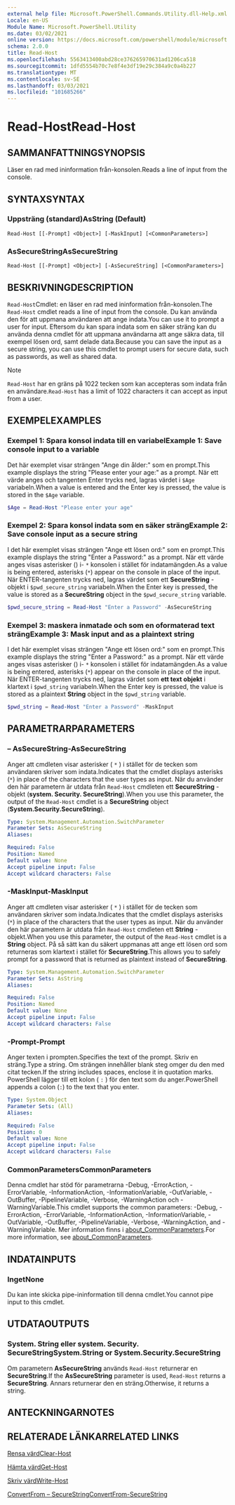 ```yaml
---
external help file: Microsoft.PowerShell.Commands.Utility.dll-Help.xml
Locale: en-US
Module Name: Microsoft.PowerShell.Utility
ms.date: 03/02/2021
online version: https://docs.microsoft.com/powershell/module/microsoft.powershell.utility/read-host?view=powershell-7.2&WT.mc_id=ps-gethelp
schema: 2.0.0
title: Read-Host
ms.openlocfilehash: 5563413400abd28ce376265970631ad1206ca518
ms.sourcegitcommit: 1dfd5554b70c7e8f4e3df19e29c384a9c0a4b227
ms.translationtype: MT
ms.contentlocale: sv-SE
ms.lasthandoff: 03/03/2021
ms.locfileid: "101685266"
---
```

# <span data-ttu-id="c2037-102">Read-Host</span><span class="sxs-lookup"><span data-stu-id="c2037-102">Read-Host</span></span>

## <span data-ttu-id="c2037-103">SAMMANFATTNING</span><span class="sxs-lookup"><span data-stu-id="c2037-103">SYNOPSIS</span></span>
<span data-ttu-id="c2037-104">Läser en rad med ininformation från-konsolen.</span><span class="sxs-lookup"><span data-stu-id="c2037-104">Reads a line of input from the console.</span></span>

## <span data-ttu-id="c2037-105">SYNTAX</span><span class="sxs-lookup"><span data-stu-id="c2037-105">SYNTAX</span></span>

### <span data-ttu-id="c2037-106">Uppsträng (standard)</span><span class="sxs-lookup"><span data-stu-id="c2037-106">AsString (Default)</span></span>

```
Read-Host [[-Prompt] <Object>] [-MaskInput] [<CommonParameters>]
```

### <span data-ttu-id="c2037-107">AsSecureString</span><span class="sxs-lookup"><span data-stu-id="c2037-107">AsSecureString</span></span>

```
Read-Host [[-Prompt] <Object>] [-AsSecureString] [<CommonParameters>]
```

## <span data-ttu-id="c2037-108">BESKRIVNING</span><span class="sxs-lookup"><span data-stu-id="c2037-108">DESCRIPTION</span></span>

<span data-ttu-id="c2037-109">`Read-Host`Cmdlet: en läser en rad med ininformation från-konsolen.</span><span class="sxs-lookup"><span data-stu-id="c2037-109">The `Read-Host` cmdlet reads a line of input from the console.</span></span> <span data-ttu-id="c2037-110">Du kan använda den för att uppmana användaren att ange indata.</span><span class="sxs-lookup"><span data-stu-id="c2037-110">You can use it to prompt a user for input.</span></span> <span data-ttu-id="c2037-111">Eftersom du kan spara indata som en säker sträng kan du använda denna cmdlet för att uppmana användarna att ange säkra data, till exempel lösen ord, samt delade data.</span><span class="sxs-lookup"><span data-stu-id="c2037-111">Because you can save the input as a secure string, you can use this cmdlet to prompt users for secure data, such as passwords, as well as shared data.</span></span>

> [!NOTE]
> <span data-ttu-id="c2037-112">`Read-Host` har en gräns på 1022 tecken som kan accepteras som indata från en användare.</span><span class="sxs-lookup"><span data-stu-id="c2037-112">`Read-Host` has a limit of 1022 characters it can accept as input from a user.</span></span>

## <span data-ttu-id="c2037-113">EXEMPEL</span><span class="sxs-lookup"><span data-stu-id="c2037-113">EXAMPLES</span></span>

### <span data-ttu-id="c2037-114">Exempel 1: Spara konsol indata till en variabel</span><span class="sxs-lookup"><span data-stu-id="c2037-114">Example 1: Save console input to a variable</span></span>

<span data-ttu-id="c2037-115">Det här exemplet visar strängen "Ange din ålder:" som en prompt.</span><span class="sxs-lookup"><span data-stu-id="c2037-115">This example displays the string "Please enter your age:" as a prompt.</span></span> <span data-ttu-id="c2037-116">När ett värde anges och tangenten Enter trycks ned, lagras värdet i `$Age` variabeln.</span><span class="sxs-lookup"><span data-stu-id="c2037-116">When a value is entered and the Enter key is pressed, the value is stored in the `$Age` variable.</span></span>

```powershell
$Age = Read-Host "Please enter your age"
```

### <span data-ttu-id="c2037-117">Exempel 2: Spara konsol indata som en säker sträng</span><span class="sxs-lookup"><span data-stu-id="c2037-117">Example 2: Save console input as a secure string</span></span>

<span data-ttu-id="c2037-118">I det här exemplet visas strängen "Ange ett lösen ord:" som en prompt.</span><span class="sxs-lookup"><span data-stu-id="c2037-118">This example displays the string "Enter a Password:" as a prompt.</span></span> <span data-ttu-id="c2037-119">När ett värde anges visas asterisker () i- `*` konsolen i stället för indatamängden.</span><span class="sxs-lookup"><span data-stu-id="c2037-119">As a value is being entered, asterisks (`*`) appear on the console in place of the input.</span></span> <span data-ttu-id="c2037-120">När ENTER-tangenten trycks ned, lagras värdet som ett **SecureString** -objekt i `$pwd_secure_string` variabeln.</span><span class="sxs-lookup"><span data-stu-id="c2037-120">When the Enter key is pressed, the value is stored as a **SecureString** object in the `$pwd_secure_string` variable.</span></span>

```powershell
$pwd_secure_string = Read-Host "Enter a Password" -AsSecureString
```

### <span data-ttu-id="c2037-121">Exempel 3: maskera inmatade och som en oformaterad text sträng</span><span class="sxs-lookup"><span data-stu-id="c2037-121">Example 3: Mask input and as a plaintext string</span></span>

<span data-ttu-id="c2037-122">I det här exemplet visas strängen "Ange ett lösen ord:" som en prompt.</span><span class="sxs-lookup"><span data-stu-id="c2037-122">This example displays the string "Enter a Password:" as a prompt.</span></span> <span data-ttu-id="c2037-123">När ett värde anges visas asterisker () i- `*` konsolen i stället för indatamängden.</span><span class="sxs-lookup"><span data-stu-id="c2037-123">As a value is being entered, asterisks (`*`) appear on the console in place of the input.</span></span> <span data-ttu-id="c2037-124">När ENTER-tangenten trycks ned, lagras värdet som **ett text objekt** i klartext i `$pwd_string` variabeln.</span><span class="sxs-lookup"><span data-stu-id="c2037-124">When the Enter key is pressed, the value is stored as a plaintext **String** object in the `$pwd_string` variable.</span></span>

```powershell
$pwd_string = Read-Host "Enter a Password" -MaskInput
```

## <span data-ttu-id="c2037-125">PARAMETRAR</span><span class="sxs-lookup"><span data-stu-id="c2037-125">PARAMETERS</span></span>

### <span data-ttu-id="c2037-126">– AsSecureString</span><span class="sxs-lookup"><span data-stu-id="c2037-126">-AsSecureString</span></span>

<span data-ttu-id="c2037-127">Anger att cmdleten visar asterisker ( `*` ) i stället för de tecken som användaren skriver som indata.</span><span class="sxs-lookup"><span data-stu-id="c2037-127">Indicates that the cmdlet displays asterisks (`*`) in place of the characters that the user types as input.</span></span> <span data-ttu-id="c2037-128">När du använder den här parametern är utdata från `Read-Host` cmdleten ett **SecureString** -objekt (**system. Security. SecureString**).</span><span class="sxs-lookup"><span data-stu-id="c2037-128">When you use this parameter, the output of the `Read-Host` cmdlet is a **SecureString** object (**System.Security.SecureString**).</span></span>

```yaml
Type: System.Management.Automation.SwitchParameter
Parameter Sets: AsSecureString
Aliases:

Required: False
Position: Named
Default value: None
Accept pipeline input: False
Accept wildcard characters: False
```

### <span data-ttu-id="c2037-129">-MaskInput</span><span class="sxs-lookup"><span data-stu-id="c2037-129">-MaskInput</span></span>

<span data-ttu-id="c2037-130">Anger att cmdleten visar asterisker ( `*` ) i stället för de tecken som användaren skriver som indata.</span><span class="sxs-lookup"><span data-stu-id="c2037-130">Indicates that the cmdlet displays asterisks (`*`) in place of the characters that the user types as input.</span></span> <span data-ttu-id="c2037-131">När du använder den här parametern är utdata från `Read-Host` cmdleten ett **String** -objekt.</span><span class="sxs-lookup"><span data-stu-id="c2037-131">When you use this parameter, the output of the `Read-Host` cmdlet is a **String** object.</span></span>
<span data-ttu-id="c2037-132">På så sätt kan du säkert uppmanas att ange ett lösen ord som returneras som klartext i stället för **SecureString**.</span><span class="sxs-lookup"><span data-stu-id="c2037-132">This allows you to safely prompt for a password that is returned as plaintext instead of **SecureString**.</span></span>

```yaml
Type: System.Management.Automation.SwitchParameter
Parameter Sets: AsString
Aliases:

Required: False
Position: Named
Default value: None
Accept pipeline input: False
Accept wildcard characters: False
```

### <span data-ttu-id="c2037-133">-Prompt</span><span class="sxs-lookup"><span data-stu-id="c2037-133">-Prompt</span></span>

<span data-ttu-id="c2037-134">Anger texten i prompten.</span><span class="sxs-lookup"><span data-stu-id="c2037-134">Specifies the text of the prompt.</span></span> <span data-ttu-id="c2037-135">Skriv en sträng.</span><span class="sxs-lookup"><span data-stu-id="c2037-135">Type a string.</span></span> <span data-ttu-id="c2037-136">Om strängen innehåller blank steg omger du den med citat tecken.</span><span class="sxs-lookup"><span data-stu-id="c2037-136">If the string includes spaces, enclose it in quotation marks.</span></span> <span data-ttu-id="c2037-137">PowerShell lägger till ett kolon ( `:` ) för den text som du anger.</span><span class="sxs-lookup"><span data-stu-id="c2037-137">PowerShell appends a colon (`:`) to the text that you enter.</span></span>

```yaml
Type: System.Object
Parameter Sets: (All)
Aliases:

Required: False
Position: 0
Default value: None
Accept pipeline input: False
Accept wildcard characters: False
```

### <span data-ttu-id="c2037-138">CommonParameters</span><span class="sxs-lookup"><span data-stu-id="c2037-138">CommonParameters</span></span>

<span data-ttu-id="c2037-139">Denna cmdlet har stöd för parametrarna -Debug, -ErrorAction, -ErrorVariable, -InformationAction, -InformationVariable, -OutVariable, -OutBuffer, -PipelineVariable, -Verbose, -WarningAction och -WarningVariable.</span><span class="sxs-lookup"><span data-stu-id="c2037-139">This cmdlet supports the common parameters: -Debug, -ErrorAction, -ErrorVariable, -InformationAction, -InformationVariable, -OutVariable, -OutBuffer, -PipelineVariable, -Verbose, -WarningAction, and -WarningVariable.</span></span> <span data-ttu-id="c2037-140">Mer information finns i [about_CommonParameters](https://go.microsoft.com/fwlink/?LinkID=113216).</span><span class="sxs-lookup"><span data-stu-id="c2037-140">For more information, see [about_CommonParameters](https://go.microsoft.com/fwlink/?LinkID=113216).</span></span>

## <span data-ttu-id="c2037-141">INDATA</span><span class="sxs-lookup"><span data-stu-id="c2037-141">INPUTS</span></span>

### <span data-ttu-id="c2037-142">Inget</span><span class="sxs-lookup"><span data-stu-id="c2037-142">None</span></span>

<span data-ttu-id="c2037-143">Du kan inte skicka pipe-ininformation till denna cmdlet.</span><span class="sxs-lookup"><span data-stu-id="c2037-143">You cannot pipe input to this cmdlet.</span></span>

## <span data-ttu-id="c2037-144">UTDATA</span><span class="sxs-lookup"><span data-stu-id="c2037-144">OUTPUTS</span></span>

### <span data-ttu-id="c2037-145">System. String eller system. Security. SecureString</span><span class="sxs-lookup"><span data-stu-id="c2037-145">System.String or System.Security.SecureString</span></span>

<span data-ttu-id="c2037-146">Om parametern **AsSecureString** används `Read-Host` returnerar en **SecureString**.</span><span class="sxs-lookup"><span data-stu-id="c2037-146">If the **AsSecureString** parameter is used, `Read-Host` returns a **SecureString**.</span></span> <span data-ttu-id="c2037-147">Annars returnerar den en sträng.</span><span class="sxs-lookup"><span data-stu-id="c2037-147">Otherwise, it returns a string.</span></span>

## <span data-ttu-id="c2037-148">ANTECKNINGAR</span><span class="sxs-lookup"><span data-stu-id="c2037-148">NOTES</span></span>

## <span data-ttu-id="c2037-149">RELATERADE LÄNKAR</span><span class="sxs-lookup"><span data-stu-id="c2037-149">RELATED LINKS</span></span>

[<span data-ttu-id="c2037-150">Rensa värd</span><span class="sxs-lookup"><span data-stu-id="c2037-150">Clear-Host</span></span>](../microsoft.powershell.core/clear-host.md)

[<span data-ttu-id="c2037-151">Hämta värd</span><span class="sxs-lookup"><span data-stu-id="c2037-151">Get-Host</span></span>](Get-Host.md)

[<span data-ttu-id="c2037-152">Skriv värd</span><span class="sxs-lookup"><span data-stu-id="c2037-152">Write-Host</span></span>](Write-Host.md)

[<span data-ttu-id="c2037-153">ConvertFrom – SecureString</span><span class="sxs-lookup"><span data-stu-id="c2037-153">ConvertFrom-SecureString</span></span>](../Microsoft.PowerShell.Security/ConvertFrom-SecureString.md)
